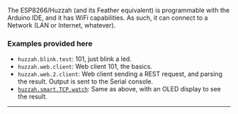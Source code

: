 The ESP8266/Huzzah (and its Feather equivalent) is programmable with the Arduino IDE, and it has WiFi capabilities.
As such, it can connect to a Network (LAN or Internet, whatever).

### Examples provided here
- `huzzah.blink.test`: 101, just blink a led.
- `huzzah.web.client`: Web client 101, the basics.
- `huzzah.web.2.client`: Web client sending a REST request, and parsing the result. Output is sent to the Serial console.
- [`huzzah.smart.TCP.watch`](TCPWatch/README.md): Same as above, with an OLED display to see the result.

---
